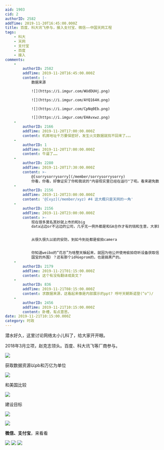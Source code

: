 ```yaml
---
aid: 1903
cid: 2
authorID: 2582
addTime: 2019-11-20T16:45:00.000Z
title: 百度、科大讯飞参与，接入支付宝、微信——中国天网工程
tags:
    - 科大
    - 天网
    - 支付宝
    - 百度
    - 接入
comments:
    -
        authorID: 2582
        addTime: 2019-11-20T16:45:00.000Z
        content: |-
            数据来源

            ![](https://i.imgur.com/WUdDUHj.png)

            ![](https://i.imgur.com/AYQ164H.png)

            ![](https://i.imgur.com/CpNq0Eb.png)

            ![](https://i.imgur.com/EHAvxwz.png)
    -
        authorID: 2166
        addTime: 2019-11-20T17:00:00.000Z
        content: 机房地址千万要保密好，发生火灾数据就找不回来了。。。
    -
        authorID: 1
        addTime: 2019-11-20T17:00:00.000Z
        content: 牛逼了……
    -
        authorID: 2280
        addTime: 2019-11-20T17:30:00.000Z
        content: >-
            @[sorrysorrysorry](/member/sorrysorrysorry)
            你看，你看，好像证实了你和我说的"内容现实里已经在运行"了呃。看来避免数据整合，降低预测的精度的考虑需要提上日程了...
    -
        authorID: 2156
        addTime: 2019-11-20T23:00:00.000Z
        content: '@[xyz](/member/xyz) #4 这大概只是天网的一角'
    -
        authorID: 2156
        addTime: 2019-11-20T23:00:00.000Z
        content: >-
            现在很多莫名其妙就上市的和big
            data沾边or不沾边的公司，几乎无一例外都是和GA合作才有的钱和生意，大家能想象的到的应用全都是GA系统。


            从很久很久以前的安防，到如今到处都是偷拍camera


            你知道weibo的“花总”为啥整天躲起来，就因为他公开使用偷拍窃听设备获取信息和证据，他有执照嘛（也许他就是GA
            国宝的外围）？还有那个id叫eprom的，也是搞黑产的。
    -
        authorID: 2179
        addTime: 2019-11-21T01:15:00.000Z
        content: 这个有没有翻译成英文？
    -
        authorID: 836
        addTime: 2019-11-21T08:15:00.000Z
        content: 求数据来源，这看起来像是内部展示的ppt? 呼吁天朝斯诺登(^o^)/
    -
        authorID: 2456
        addTime: 2019-11-21T10:15:00.000Z
        content: 卧槽，有点意思。
date: 2019-11-21T10:15:00.000Z
category: 时政
---
```


潜水好久，这里讨论网络太小儿科了，给大家开开眼。

2018年3月立项，赵克志领头。百度、科大讯飞等厂商参与。

![](https://i.imgur.com/vr4lUYZ.png)

获取数据资源以pb和万亿为单位

![](https://i.imgur.com/t6wjoSH.png)

和美国比较

![](https://i.imgur.com/YtuvKqb.png)

建设目标

![](https://i.imgur.com/CyasBKz.png)

![](https://i.imgur.com/Ta0B7NU.png)

**微信、支付宝**，来看看

![](https://i.imgur.com/0Xx1wDT.png) ![](https://i.imgur.com/vyvOMYg.png) ![](https://i.imgur.com/VHHzEcv.png)
